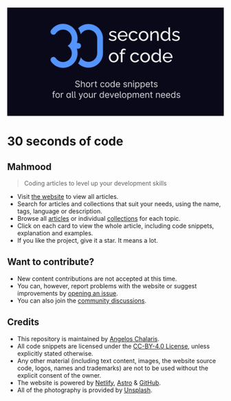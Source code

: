 [![Logo](/logo.png)](https://30secondsofcode.org/js/p/1)

# 30 seconds of code
## Mahmood
> Coding articles to level up your development skills

* Visit [the website](https://30secondsofcode.org) to view all articles.
* Search for articles and collections that suit your needs, using the name, tags, language or description.
* Browse all [articles](https://30secondsofcode.org/snippets/p/1) or individual [collections](https://30secondsofcode.org/collections/p/1) for each topic.
* Click on each card to view the whole article, including code snippets, explanation and examples.
* If you like the project, give it a star. It means a lot.

## Want to contribute?

* New content contributions are not accepted at this time.
* You can, however, report problems with the website or suggest improvements by [opening an issue](https://github.com/Chalarangelo/30-seconds-of-code/issues/new).
* You can also join the [community discussions](https://github.com/Chalarangelo/30-seconds-of-code/discussions).

## Credits

* This repository is maintained by [Angelos Chalaris]([https://github.com/30-seconds](https://github.com/Chalarangelo)).
* All code snippets are licensed under the [CC-BY-4.0 License](https://creativecommons.org/licenses/by/4.0/), unless explicitly stated otherwise.
* Any other material (including text content, images, the website source code, logos, names and trademarks) are not to be used without the explicit consent of the owner.
* The website is powered by [Netlify](https://www.netlify.com/), [Astro](https://astro.build/) & [GitHub](https://github.com/).
* All of the photography is provided by [Unsplash](https://unsplash.com/collections/9387655/30-seconds-of-code-images).
